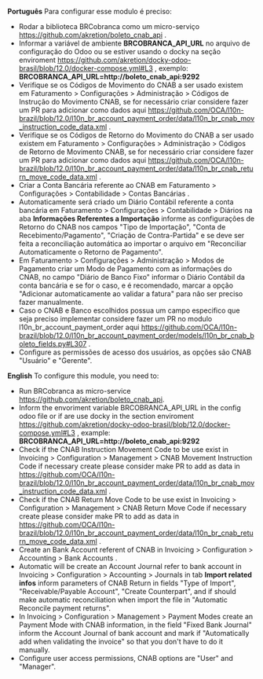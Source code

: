 **Português** Para configurar esse modulo é preciso:

- Rodar a biblioteca BRCobranca como um micro-serviço
  <https://github.com/akretion/boleto_cnab_api> .
- Informar a variável de ambiente **BRCOBRANCA_API_URL** no arquivo de
  configuração do Odoo ou se estiver usando o docky na seção enviroment
  <https://github.com/akretion/docky-odoo-brasil/blob/12.0/docker-compose.yml#L3>
  , exemplo: **BRCOBRANCA_API_URL=http://boleto_cnab_api:9292**
- Verifique se os Códigos de Movimento do CNAB a ser usado existem em
  Faturamento \> Configurações \> Administração \> Códigos de Instrução
  do Movimento CNAB, se for necessário criar considere fazer um PR para
  adicionar como dados aqui
  <https://github.com/OCA/l10n-brazil/blob/12.0/l10n_br_account_payment_order/data/l10n_br_cnab_mov_instruction_code_data.xml>
  .
- Verifique se os Códigos de Retorno do Movimento do CNAB a ser usado
  existem em Faturamento \> Configurações \> Administração \> Códigos de
  Retorno de Movimento CNAB, se for necessário criar considere fazer um
  PR para adicionar como dados aqui
  <https://github.com/OCA/l10n-brazil/blob/12.0/l10n_br_account_payment_order/data/l10n_br_cnab_return_move_code_data.xml>
  .
- Criar a Conta Bancária referente ao CNAB em Faturamento \>
  Configurações \> Contabilidade \> Contas Bancárias .
- Automaticamente será criado um Diário Contábil referente a conta
  bancária em Faturamento \> Configurações \> Contabilidade \> Diários
  na aba **Informações Referentes a Importação** informe as
  configurações de Retorno do CNAB nos campos "Tipo de Importação",
  "Conta de Recebimento/Pagamento", "Criação de Contra-Partida" e se
  deve ser feita a reconciliação automática ao importar o arquivo em
  "Reconciliar Automaticamente o Retorno de Pagamento".
- Em Faturamento \> Configurações \> Administração \> Modos de Pagamento
  criar um Modo de Pagamento com as informações do CNAB, no campo
  "Diário de Banco Fixo" informar o Diário Contábil da conta bancária e
  se for o caso, e é recomendado, marcar a opção "Adicionar
  automaticamente ao validar a fatura" para não ser preciso fazer
  manualmente.
- Caso o CNAB e Banco escolhidos possua um campo especifico que seja
  preciso implementar considere fazer um PR no modulo
  l10n_br_account_payment_order aqui
  <https://github.com/OCA/l10n-brazil/blob/12.0/l10n_br_account_payment_order/models/l10n_br_cnab_boleto_fields.py#L307>
  .
- Configure as permissões de acesso dos usuários, as opções são CNAB
  "Usuário" e "Gerente".

**English** To configure this module, you need to:

- Run BRCobranca as micro-service
  <https://github.com/akretion/boleto_cnab_api>.
- Inform the envoriment variable BRCOBRANCA_API_URL in the config odoo
  file or if are use docky in the section enviroment
  <https://github.com/akretion/docky-odoo-brasil/blob/12.0/docker-compose.yml#L3>
  , example: **BRCOBRANCA_API_URL=http://boleto_cnab_api:9292**
- Check if the CNAB Instruction Movement Code to be use exist in
  Invoicing \> Configuration \> Management \> CNAB Movement Instruction
  Code if necessary create please consider make PR to add as data in
  <https://github.com/OCA/l10n-brazil/blob/12.0/l10n_br_account_payment_order/data/l10n_br_cnab_mov_instruction_code_data.xml>
  .
- Check if the CNAB Return Move Code to be use exist in Invoicing \>
  Configuration \> Management \> CNAB Return Move Code if necessary
  create please consider make PR to add as data in
  <https://github.com/OCA/l10n-brazil/blob/12.0/l10n_br_account_payment_order/data/l10n_br_cnab_return_move_code_data.xml>
  .
- Create an Bank Account referent of CNAB in Invoicing \> Configuration
  \> Accounting \> Bank Accounts .
- Automatic will be create an Account Journal refer to bank account in
  Invoicing \> Configuration \> Accounting \> Journals in tab **Import
  related infos** inform parameters of CNAB Return in fields "Type of
  Import", "Receivable/Payable Account", "Create Counterpart", and if
  should make automatic reconciliation when import the file in
  "Automatic Reconcile payment returns".
- In Invoicing \> Configuration \> Management \> Payment Modes create an
  Payment Mode with CNAB information, in the field "Fixed Bank Journal"
  inform the Account Journal of bank account and mark if "Automatically
  add when validating the invoice" so that you don't have to do it
  manually.
- Configure user access permissions, CNAB options are "User" and
  "Manager".
